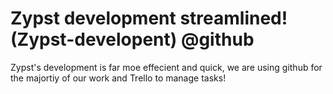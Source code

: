# Zypst development streamlined! (Zypst-developent) @github
Zypst's development is far moe effecient and quick, we are using github for the majortiy of our work and Trello to manage tasks!
